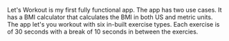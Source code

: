 Let's Workout is my first fully functional app. The app has two use cases. It has a BMI calculator that calculates the BMI in both US and
metric units. The app let's you workout with six in-built exercise types. Each exercise is of 30 seconds with a break of 10 seconds in 
between the exercies.
